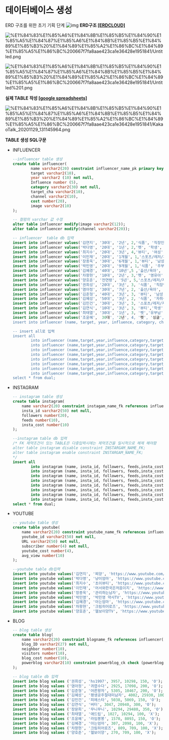 # 데이터베이스 생성
ERD 구조를 위한 초기 기획 단계
![img](https://i.imgur.com/5jUtT34.png)
**ERD구조 [[ERDCLOUD]](https://www.erdcloud.com/d/uzPPQZ5T2vH365Hto)**

![%E1%84%83%E1%85%A6%E1%84%8B%E1%85%B5%E1%84%90%E1%85%A5%E1%84%87%E1%85%A6%E1%84%8B%E1%85%B5%E1%84%89%E1%85%B3%20%E1%84%89%E1%85%A2%E1%86%BC%E1%84%89%E1%85%A5%E1%86%BC%200667f7fa8aae423ca1e36428e1951841/Untitled.png](%E1%84%83%E1%85%A6%E1%84%8B%E1%85%B5%E1%84%90%E1%85%A5%E1%84%87%E1%85%A6%E1%84%8B%E1%85%B5%E1%84%89%E1%85%B3%20%E1%84%89%E1%85%A2%E1%86%BC%E1%84%89%E1%85%A5%E1%86%BC%200667f7fa8aae423ca1e36428e1951841/Untitled.png)

![%E1%84%83%E1%85%A6%E1%84%8B%E1%85%B5%E1%84%90%E1%85%A5%E1%84%87%E1%85%A6%E1%84%8B%E1%85%B5%E1%84%89%E1%85%B3%20%E1%84%89%E1%85%A2%E1%86%BC%E1%84%89%E1%85%A5%E1%86%BC%200667f7fa8aae423ca1e36428e1951841/Untitled%201.png](%E1%84%83%E1%85%A6%E1%84%8B%E1%85%B5%E1%84%90%E1%85%A5%E1%84%87%E1%85%A6%E1%84%8B%E1%85%B5%E1%84%89%E1%85%B3%20%E1%84%89%E1%85%A2%E1%86%BC%E1%84%89%E1%85%A5%E1%86%BC%200667f7fa8aae423ca1e36428e1951841/Untitled%201.png)

**실제 TABLE 작성  [[google spreadsheets]](https://docs.google.com/spreadsheets/d/1EvV_pDHktw6e2mowog0opyU-CZJLH9zarZAGSOuPS74/edit?usp=sharing)**

![%E1%84%83%E1%85%A6%E1%84%8B%E1%85%B5%E1%84%90%E1%85%A5%E1%84%87%E1%85%A6%E1%84%8B%E1%85%B5%E1%84%89%E1%85%B3%20%E1%84%89%E1%85%A2%E1%86%BC%E1%84%89%E1%85%A5%E1%86%BC%200667f7fa8aae423ca1e36428e1951841/KakaoTalk_20201129_131145964.png](%E1%84%83%E1%85%A6%E1%84%8B%E1%85%B5%E1%84%90%E1%85%A5%E1%84%87%E1%85%A6%E1%84%8B%E1%85%B5%E1%84%89%E1%85%B3%20%E1%84%89%E1%85%A2%E1%86%BC%E1%84%89%E1%85%A5%E1%86%BC%200667f7fa8aae423ca1e36428e1951841/KakaoTalk_20201129_131145964.png)

**TABLE 생성 SQL구문**

- INFLUENCER

    ```sql
    --influencer table 생성
    create table influencer(
            name varchar2(20) constraint influencer_name_pk primary key, 
            target varchar2(10),
            year varchar2 (10) not null,
            Influence number (5),
            category varchar2(30) not null,
            target_cha varchar2(10),
            channel varchar2(10),
            cost number(20),
            image varchar2(10) 
    );

    -- 컬럼의 varchar 값 수정
    alter table influencer modify(image varchar2(12));
    alter table influencer modify(channel varchar2(20));

    -- influencer  table db 입력
    insert into influencer values('김연지', '30대', '2년', 2,'식품', '직장인', '유튜브', 100, '호감형');
    insert into influencer values('박다영', '20대', '1년', 2,'펫', '학생', '유튜브', 50, '호감형');
    insert into influencer values('최지수', '20대', '3년', 4,'뷰티', '여성', '유튜브', 200, '트렌디');
    insert into influencer values('이민재', '20대', '1개월', 1,'스포츠/레저/자동차', '외국인', '유튜브', 30, '코믹');
    insert into influencer values('장종욱', '30대', '6개월', 1,'뷰티', '남성', '유튜브', 300, '트렌디');
    insert into influencer values('박민영', '20대', '9개월', 1,'식품', '주부', '유튜브', 100, '건강');
    insert into influencer values('김혜경', '40대', '10년',5 ,'출산/육아', '주부', '유튜브', 1000, '트렌디');
    insert into influencer values('차왕현', '10대', '2년', 3,'펫', '영유아', '유튜브', 100, '호감형');
    insert into influencer values('양호준', '전연령', '5년', 5,'스포츠/레저/자동차', '남성', '유튜브', 500, '건강');
    insert into influencer values('권희성', '20대', '3년', 3, '식품', '직장인', '블로그', 150, '호감형');
    insert into influencer values('염아정', '30대', '7년', 2, '출산/육아', '주부', '블로그', 200, '건강');
    insert into influencer values('김준형', '40대', '3년', 3, '뷰티', '남성', '블로그', 200, '지적인');
    insert into influencer values('김혜성', '50대', '3년', 2, '식품', '자취생', '블로그', 100, '코믹');
    insert into influencer values('김민건', '30대', '3년', 3, '스포츠/레저/자동차','싱글','블로그', 150,'지적인');
    insert into influencer values('김연식', '10대', '3년', 3, '뷰티','학생','블로그',300,'호감형');
    insert into influencer values('최태열', '30대', '1년', 3, '펫','유부남','블로그',100,'코믹');
    insert into influencer values('조윤혜',  30대', '2년', 4, '펫', '싱글', '블로그', 150, '걸크러쉬');
    insert into influencer (name, target, year, influence, category, channel, cost, image) values ('장문희', '10대', '5년', 4, '식품', '블로그', 350, '트렌디');

    -- insert all로 입력
    insert all
            into influencer (name,target,year,influence,category,target_cha,channel,cost,image) values ('고은비','30대','3년',3,'출산/육아','주부','인스타그램',150,'호감형')
            into influencer (name,target,year,influence,category,target_cha,channel,cost,image) values ('현준','40대','5년',2,'스포츠/레저/자동차','직장인','인스타그램',100,'코믹')
            into influencer (name,target,year,influence,category,target_cha,channel,cost,image) values ('최지원','20대','2년',1,'뷰티','직장인','인스타그램',100,'트렌디')
            into influencer (name,target,year,influence,category,target_cha,channel,cost,image) values ('권오민','20대','1년',3,'식품','자취생','인스타그램',100,'지적인')
            into influencer (name,target,year,influence,category,target_cha,channel,cost,image) values ('김재웅','전연령','6개월',2,'펫','','인스타그램',150,'호감형')
            into influencer (name,target,year,influence,category,target_cha,channel,cost,image) values ('김성호','30대','2년',2,'스포츠/레저/자동차','직장인','인스타그램',100,'건강')
            into influencer (name,target,year,influence,category,target_cha,channel,cost,image) values ('김창훈','30대','4년',2,'출산/육아','주부','인스타그램',120,'지적인')
            into influencer (name,target,year,influence,category,target_cha,channel,cost,image) values ('이정민','20대','3개월',2,'뷰티','학생','인스타그램',100,'걸크러쉬')
    select * from dual;
    ```

- INSTAGRAM

    ```sql
    -- instagram table 생성
    create table instagram(
        name varchar2(20) constraint instagam_name_fk references influencer(name),
        insta_id varchar2(50) not null,
        followers number(20),
        feeds number(10),
        insta_cost number(10)
    );

    --instagram table db 입력
    /* FK 제약조건이 있는 TABLE은 다중입력시에는 제약조건을 일시적으로 해제 해야함 
    alter table instagram disable constraint INSTARGAM_NAME_FK;
    alter table instagram enable constraint INSTARGAM_NAME_FK;
    */
    insert all 
            into instagram (name, insta_id, followers, feeds,insta_cost) values ('고은비' ,'lovely_eunbi', 1500, 430, 100)
            into instagram (name, insta_id, followers, feeds,insta_cost) values ('현준', 'strong_jun', 1000, 350, 70)
            into instagram (name, insta_id, followers, feeds,insta_cost) values ('최지원', 'onevely_', 235, 230, 35)
            into instagram (name, insta_id, followers, feeds,insta_cost) values ('권오민', 'ohmin891', 80, 270, 60)
            into instagram (name, insta_id, followers, feeds,insta_cost) values ('김재웅', 'ganzi_ung', 80, 280, 80)
            into instagram (name, insta_id, followers, feeds,insta_cost) values ('김성호', 'cool726', 53, 150, 40)
            into instagram (name, insta_id, followers, feeds,insta_cost) values ('김창호', 'soft_chang537', 1200, 300, 90)
            into instagram (name, insta_id, followers, feeds,insta_cost) values ('이정민', 'mins_life', 15, 150, 30)
    select * from dual;
    ```

- YOUTUBE

    ```sql
    -- youtube table 생성
    create table youtube(
        name varchar2(20) constraint youtube_name_fk references influencer(name),
        youtube_id varchar2(50) not null,
        URL varchar2(50) not null,
        subscriber number(4) not null,
        youtube_cost number(4),
        avg_view number(10)
    );

    --youtube table db입력
    insert into youtube values('김연지', '찌양', 'https://www.youtube.com/channel/kyj', 200, 100, 40000);
    insert into youtube values('박다영', '냥이엄마', 'https://www.youtube.com/channel/pdy', 150, 50, 30000);
    insert into youtube values('최지수', '초이뷰티', 'https://www.youtube.com/channel/cjs', 800, 200, 150000);
    insert into youtube values('이민재', '어서와한국은처음이지', 'https://www.youtube.com/channel/lmj', 1, 30, 3000);
    insert into youtube values('장종욱', '관리하는남자', 'https://www.youtube.com/channel/jjw', 500, 300, 300000);
    insert into youtube values('박민영', '박민영 약사TV', 'https://www.youtube.com/channel/pmy', 40, 100, 10000);
    insert into youtube values('김혜경', '아는엄마', 'https://www.youtube.com/channel/khk', 3000, 1000, 1000000);
    insert into youtube values('차왕현', '크림히어로즈', 'https://www.youtube.com/channel/cwh', 300, 100, 500000);
    insert into youtube values('양호준', '헬보이양TV', 'https://www.youtube.com/channel/yhj', 1500,  500, 850000);
    ```

- BLOG

    ```sql
    -- blog table 생성
    create table blog(
        name varchar2(20) constraint blogname_fk references influencer(name),
        blog_ID varchar2(27) not null,
        neighbor number(10),
        visitors number(10),
        blog_cost number(10),
        powerblog varchar2(10) constraint powerblog_ck check (powerblog in ('O','X'))
    );

    -- blog table db 입력
    insert into blog values ('권희성', 'hs1997', 3957, 10298, 150, 'O');
    insert into blog values ('염아정', '귀엽수다', 2925, 17098, 200, 'O');
    insert into blog values ('김준형', '어른왕자', 5305, 10467, 200, 'O');
    insert into blog values ('김혜성', '평생공주절대미남자', 4002, 25930, 100, 'X');
    insert into blog values ('김민건', '피에스타', 5038, 5069, 150, 'O');
    insert into blog values ('김연식', '버터', 3047, 20940, 300, 'O');
    insert into blog values ('장문희', '무니무니', 10294, 29480, 350, 'O');
    insert into blog values ('최태열', '애드립', 1027, 10294, 100, 'X');
    insert into blog values ('조윤혜', '라임봉봉', 1570, 8093, 150, 'O');
    insert into blog values ('김혜경', '아는엄마', 307, 2098, 100, 'X');
    insert into blog values ('차왕현', '크림히어로즈', 809, 709, 100, 'X');
    insert into blog values ('양호준', '헬보이양', 270, 709, 100, 'X');
    ```
